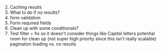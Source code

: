 
2. Caching results
3. What to do if no results?
4. form validation
5. Form required fields
6. Clean up with some conditionals?
7. Test filter + fix so it doesn't consider things like Capital letters
potential room for clean up (not super high priority since this isn’t really scalable)
pagination
loading vs. no results
